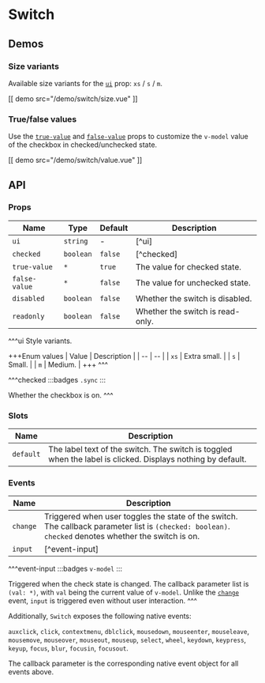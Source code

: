 # Switch

## Demos

### Size variants

Available size variants for the [`ui`](#props-ui) prop: `xs` / `s` / `m`.

[[ demo src="/demo/switch/size.vue" ]]

### True/false values

Use the [`true-value`](#props-true-value) and [`false-value`](#props-false-value) props to customize the `v-model` value of the checkbox in checked/unchecked state.

[[ demo src="/demo/switch/value.vue" ]]

## API

### Props

| Name | Type | Default | Description |
| -- | -- | -- | -- |
| ``ui`` | `string` | - | [^ui] |
| ``checked`` | `boolean` | `false` | [^checked] |
| ``true-value`` | `*` | `true` | The value for checked state. |
| ``false-value`` | `*` | `false` | The value for unchecked state. |
| ``disabled`` | `boolean` | `false` | Whether the switch is disabled. |
| ``readonly`` | `boolean` | `false` | Whether the switch is read-only. |

^^^ui
Style variants.

+++Enum values
| Value | Description |
| -- | -- |
| `xs` | Extra small. |
| `s` | Small. |
| `m` | Medium. |
+++
^^^

^^^checked
:::badges
`.sync`
:::

Whether the checkbox is on.
^^^

### Slots

| Name | Description |
| -- | -- |
| ``default`` | The label text of the switch. The switch is toggled when the label is clicked. Displays nothing by default. |

### Events

| Name | Description |
| -- | -- |
| ``change`` | Triggered when user toggles the state of the switch. The callback parameter list is `(checked: boolean)`. `checked` denotes whether the switch is on. |
| ``input`` | [^event-input] |

^^^event-input
:::badges
`v-model`
:::

Triggered when the check state is changed. The callback parameter list is `(val: *)`, with `val` being the current value of `v-model`. Unlike the [`change`](#events-change) event, `input` is triggered even without user interaction.
^^^

Additionally, `Switch` exposes the following native events:

`auxclick`, `click`, `contextmenu`, `dblclick`, `mousedown`, `mouseenter`, `mouseleave`, `mousemove`, `mouseover`, `mouseout`, `mouseup`, `select`, `wheel`, `keydown`, `keypress`, `keyup`, `focus`, `blur`, `focusin`, `focusout`.

The callback parameter is the corresponding native event object for all events above.

